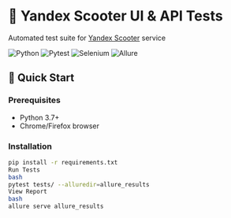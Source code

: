 # 🛴 Yandex Scooter UI & API Tests

Automated test suite for [Yandex Scooter](https://qa-scooter.praktikum-services.ru/) service

![Python](https://img.shields.io/badge/Python-3.7%2B-blue)
![Pytest](https://img.shields.io/badge/Pytest-7.4%2B-orange)
![Selenium](https://img.shields.io/badge/Selenium-4.0%2B-yellowgreen)
![Allure](https://img.shields.io/badge/Allure_Report-supported-ff69b4)

## 🚀 Quick Start

### Prerequisites
- Python 3.7+
- Chrome/Firefox browser

### Installation
```bash
pip install -r requirements.txt
Run Tests
bash
pytest tests/ --alluredir=allure_results
View Report
bash
allure serve allure_results